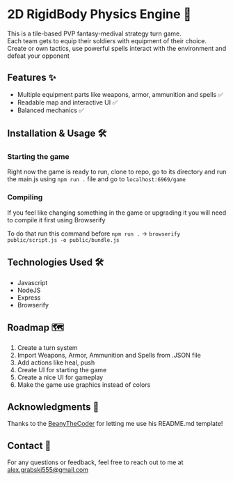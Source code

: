  
<!-- Please replace {repo-owner}, {repo-name}, and {email} with their appropriate values. -->

# 2D RigidBody Physics Engine 🚀

This is a tile-based PVP fantasy-medival strategy turn game. <br> 
Each team gets to equip their soldiers with equipment of their choice. <br> 
Create or own tactics, use powerful spells interact with the environment and defeat your opponent

## Features ✨

- Multiple equipment parts like weapons, armor, ammunition and spells ✅
- Readable map and interactive UI ✅
- Balanced mechanics ✅

## Installation & Usage 🛠️

### Starting the game

Right now the game is ready to run, clone to repo, go to its directory and run the main.js using `npm run .` file and go to `localhost:6969/game`



### Compiling
If you feel like changing something in the game or upgrading it you will need to compile it first using Browserify

To do that run this command before `npm run .` -> `browserify public/script.js -o public/bundle.js`

## Technologies Used 🛠️

- Javascript
- NodeJS
- Express
- Browserify

## Roadmap 🗺️
1. Create a turn system
2. Import Weapons, Armor, Ammunition and Spells from .JSON file
3. Add actions like heal, push
4. Create UI for starting the game 
5. Create a nice UI for gameplay
6. Make the game use graphics instead of colors

<!-- ## License 📝

This project is licensed under the [license name](license link).

-->

## Acknowledgments 🙏

Thanks to the [BeanyTheCoder](https://github.com/BeanyTheCoder) for letting me use his README.md template!

## Contact 📧

For any questions or feedback, feel free to reach out to me at alex.grabski555@gmail.com

